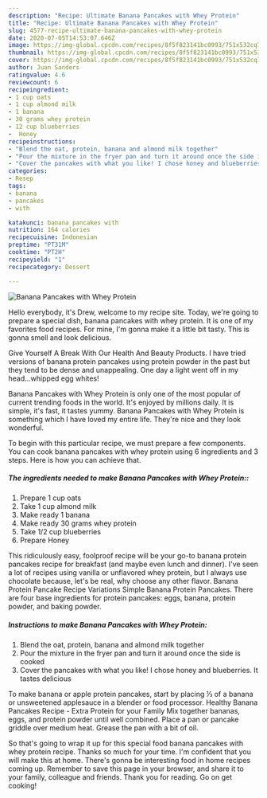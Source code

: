 ```yaml
---
description: "Recipe: Ultimate Banana Pancakes with Whey Protein"
title: "Recipe: Ultimate Banana Pancakes with Whey Protein"
slug: 4577-recipe-ultimate-banana-pancakes-with-whey-protein
date: 2020-07-05T14:53:07.646Z
image: https://img-global.cpcdn.com/recipes/8f5f823141bc0993/751x532cq70/banana-pancakes-with-whey-protein-recipe-main-photo.jpg
thumbnail: https://img-global.cpcdn.com/recipes/8f5f823141bc0993/751x532cq70/banana-pancakes-with-whey-protein-recipe-main-photo.jpg
cover: https://img-global.cpcdn.com/recipes/8f5f823141bc0993/751x532cq70/banana-pancakes-with-whey-protein-recipe-main-photo.jpg
author: Juan Sanders
ratingvalue: 4.6
reviewcount: 6
recipeingredient:
- 1 cup oats
- 1 cup almond milk
- 1 banana
- 30 grams whey protein
- 12 cup blueberries
-  Honey
recipeinstructions:
- "Blend the oat, protein, banana and almond milk together"
- "Pour the mixture in the fryer pan and turn it around once the side is cooked"
- "Cover the pancakes with what you like! I chose honey and blueberries. It tastes delicious"
categories:
- Resep
tags:
- banana
- pancakes
- with

katakunci: banana pancakes with
nutrition: 164 calories
recipecuisine: Indonesian
preptime: "PT31M"
cooktime: "PT2H"
recipeyield: "1"
recipecategory: Dessert

---
```



![Banana Pancakes with Whey Protein](https://img-global.cpcdn.com/recipes/8f5f823141bc0993/751x532cq70/banana-pancakes-with-whey-protein-recipe-main-photo.jpg)

Hello everybody, it's Drew, welcome to my recipe site. Today, we're going to prepare a special dish, banana pancakes with whey protein. It is one of my favorites food recipes. For mine, I'm gonna make it a little bit tasty. This is gonna smell and look delicious.

Give Yourself A Break With Our Health And Beauty Products. I have tried versions of banana protein pancakes using protein powder in the past but they tend to be dense and unappealing. One day a light went off in my head…whipped egg whites!

Banana Pancakes with Whey Protein is only one of the most popular of current trending foods in the world. It's enjoyed by millions daily. It is simple, it's fast, it tastes yummy. Banana Pancakes with Whey Protein is something which I have loved my entire life. They're nice and they look wonderful.


To begin with this particular recipe, we must prepare a few components. You can cook banana pancakes with whey protein using 6 ingredients and 3 steps. Here is how you can achieve that.

##### The ingredients needed to make Banana Pancakes with Whey Protein::

1. Prepare 1 cup oats
1. Take 1 cup almond milk
1. Make ready 1 banana
1. Make ready 30 grams whey protein
1. Take 1/2 cup blueberries
1. Prepare  Honey


This ridiculously easy, foolproof recipe will be your go-to banana protein pancakes recipe for breakfast (and maybe even lunch and dinner). I&#39;ve seen a lot of recipes using vanilla or unflavored whey protein, but I always use chocolate because, let&#39;s be real, why choose any other flavor. Banana Protein Pancake Recipe Variations Simple Banana Protein Pancakes. There are four base ingredients for protein pancakes: eggs, banana, protein powder, and baking powder. 

##### Instructions to make Banana Pancakes with Whey Protein:

1. Blend the oat, protein, banana and almond milk together
1. Pour the mixture in the fryer pan and turn it around once the side is cooked
1. Cover the pancakes with what you like! I chose honey and blueberries. It tastes delicious


To make banana or apple protein pancakes, start by placing ⅓ of a banana or unsweetened applesauce in a blender or food processor. Healthy Banana Pancakes Recipe - Extra Protein for your Family Mix together bananas, eggs, and protein powder until well combined. Place a pan or pancake griddle over medium heat. Grease the pan with a bit of oil. 

So that's going to wrap it up for this special food banana pancakes with whey protein recipe. Thanks so much for your time. I'm confident that you will make this at home. There's gonna be interesting food in home recipes coming up. Remember to save this page in your browser, and share it to your family, colleague and friends. Thank you for reading. Go on get cooking!
